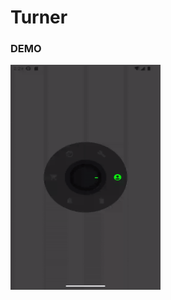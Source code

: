 # Turner
### DEMO
<img src="media/demo.gif"
alt="Devmike01's Turner demo" width="240" height="360" />